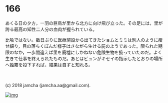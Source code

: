 # 166

あくる日の夕方，一羽の巨鳥が里から北方に向け飛び立った。その足には，里が誇る最高の知性二人分の血肉が握られている。  

比喩ではない。数日ぶりに医療施設から出てきたショムとミミは別人のように痩せ細り，目の落ちくぼんだ様子はさながら生ける屍のようであった。限られた期限のなか，一歩間違えば里を廃墟にしかねない危険生物を扱っていたのだ。よく生きて仕事を終えられたものだ。あとはビュンがキセイの指示したとおりの場所へ蝕霧を投下すれば，結果は自ずと知れる。  

<br>  
<br>  
(c) 2018 jamcha (jamcha.aa@gmail.com).  

[![img](http://i.creativecommons.org/l/by-nc-sa/4.0/88x31.png)](http://creativecommons.org/licenses/by-nc-sa/4.0/deed)
